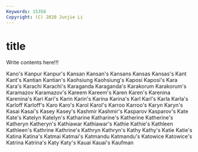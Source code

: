 ```yaml
---
Keywords: 15358
Copyright: (C) 2020 Junjie Li
---
```


# title

Write contents here!!!
 
Kano's 
Kanpur 
Kanpur's 
Kansan 
Kansan's 
Kansans
Kansas 
Kansas's 
Kant 
Kant's 
Kantian 
Kantian's 
Kaohsiung 
Kaohsiung's 
Kaposi 
Kaposi's
Kara 
Kara's 
Karachi 
Karachi's 
Karaganda 
Karaganda's 
Karakorum 
Karakorum's 
Karamazov 
Karamazov's
Kareem 
Kareem's 
Karen 
Karen's 
Karenina 
Karenina's 
Kari 
Kari's 
Karin 
Karin's
Karina 
Karina's 
Karl 
Karl's 
Karla 
Karla's 
Karloff 
Karloff's 
Karo 
Karo's
Karol 
Karol's 
Karroo 
Karroo's 
Karyn 
Karyn's 
Kasai 
Kasai's 
Kasey 
Kasey's
Kashmir 
Kashmir's 
Kasparov 
Kasparov's 
Kate 
Kate's 
Katelyn 
Katelyn's 
Katharine 
Katharine's
Katherine 
Katherine's 
Katheryn 
Katheryn's 
Kathiawar 
Kathiawar's 
Kathie 
Kathie's 
Kathleen 
Kathleen's
Kathrine 
Kathrine's 
Kathryn 
Kathryn's 
Kathy 
Kathy's 
Katie 
Katie's 
Katina 
Katina's
Katmai 
Katmai's 
Katmandu 
Katmandu's 
Katowice 
Katowice's 
Katrina 
Katrina's 
Katy 
Katy's
Kauai 
Kauai's 
Kaufman 
